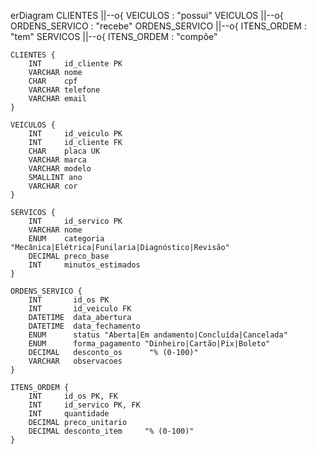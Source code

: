 erDiagram
    CLIENTES ||--o{ VEICULOS : "possui"
    VEICULOS ||--o{ ORDENS_SERVICO : "recebe"
    ORDENS_SERVICO ||--o{ ITENS_ORDEM : "tem"
    SERVICOS ||--o{ ITENS_ORDEM : "compõe"

    CLIENTES {
        INT     id_cliente PK
        VARCHAR nome
        CHAR    cpf
        VARCHAR telefone
        VARCHAR email
    }

    VEICULOS {
        INT     id_veiculo PK
        INT     id_cliente FK
        CHAR    placa UK
        VARCHAR marca
        VARCHAR modelo
        SMALLINT ano
        VARCHAR cor
    }

    SERVICOS {
        INT     id_servico PK
        VARCHAR nome
        ENUM    categoria  "Mecânica|Elétrica|Funilaria|Diagnóstico|Revisão"
        DECIMAL preco_base
        INT     minutos_estimados
    }

    ORDENS_SERVICO {
        INT       id_os PK
        INT       id_veiculo FK
        DATETIME  data_abertura
        DATETIME  data_fechamento
        ENUM      status "Aberta|Em andamento|Concluída|Cancelada"
        ENUM      forma_pagamento "Dinheiro|Cartão|Pix|Boleto"
        DECIMAL   desconto_os      "% (0-100)"
        VARCHAR   observacoes
    }

    ITENS_ORDEM {
        INT     id_os PK, FK
        INT     id_servico PK, FK
        INT     quantidade
        DECIMAL preco_unitario
        DECIMAL desconto_item     "% (0-100)"
    } 
